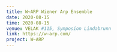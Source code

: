 ```yaml
---
title: W~ARP Wiener Arp Ensemble
date: 2020-08-15
time: 2020-08-15
venue: VELAK #115, Symposion Lindabrunn
link: https://w-arp.com/
project: W~ARP
---
```



